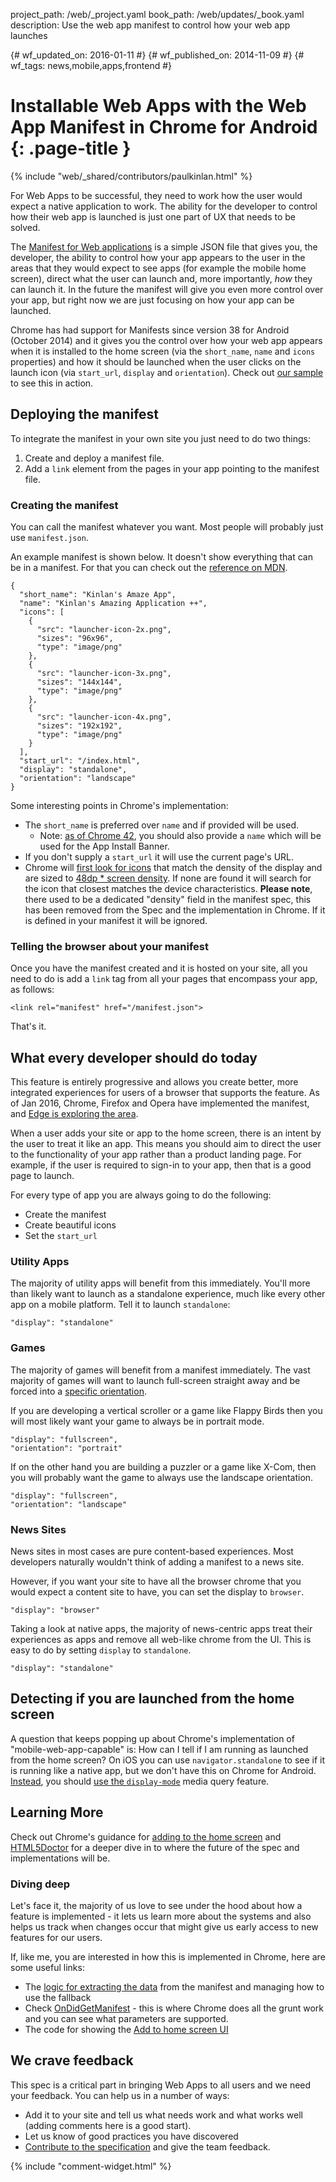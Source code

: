 project_path: /web/_project.yaml
book_path: /web/updates/_book.yaml
description: Use the web app manifest to control how your web app launches


{# wf_updated_on: 2016-01-11 #}
{# wf_published_on: 2014-11-09 #}
{# wf_tags: news,mobile,apps,frontend #}

# Installable Web Apps with the Web App Manifest in Chrome for Android {: .page-title }

{% include "web/_shared/contributors/paulkinlan.html" %}

For Web Apps to be successful, they need to work how the user would expect a native application to work. The ability for the developer to control how their web app is launched is just one part of UX that needs to be solved.

The [Manifest for Web applications](https://w3c.github.io/manifest/) is a simple JSON file that gives you, the developer, the ability to control how your app appears to the user in the areas that they would expect to see apps (for example the mobile home screen), direct what the user can launch and, more importantly, *how* they can launch it.  In the future the manifest will give you even more control over your app, but right now we are just focusing on how your app can be launched.

Chrome has had support for Manifests since version 38 for Android (October 2014) and it gives you the control over how your web app appears when it is installed to the home screen (via the `short_name`, `name` and `icons` properties) and how it should be launched when the user clicks on the launch icon (via `start_url`, `display` and `orientation`).  Check out [our sample](https://github.com/GoogleChrome/samples/tree/gh-pages/web-application-manifest) to see this in action.

## Deploying the manifest

To integrate the manifest in your own site you just need to do two things:

1.  Create and deploy a manifest file.
2.  Add a `link` element from the pages in your app pointing to the manifest file.

### Creating the manifest

You can call the manifest whatever you want.  Most people will probably just use `manifest.json`.

An example manifest is shown below. It doesn't show everything that can be in a manifest. For that you can check out the [reference on MDN](https://developer.mozilla.org/en-US/docs/Web/Manifest).


    {
      "short_name": "Kinlan's Amaze App",
      "name": "Kinlan's Amazing Application ++",
      "icons": [
        {
          "src": "launcher-icon-2x.png",
          "sizes": "96x96",
          "type": "image/png"
        },
        {
          "src": "launcher-icon-3x.png",
          "sizes": "144x144",
          "type": "image/png"
        },
        {
          "src": "launcher-icon-4x.png",
          "sizes": "192x192",
          "type": "image/png"
        }
      ],
      "start_url": "/index.html",
      "display": "standalone",
      "orientation": "landscape"
    }
    

Some interesting points in Chrome's implementation:

*  The `short_name` is preferred over `name` and if provided will be used.
   * Note: [as of Chrome 42](/web/updates/2015/03/increasing-engagement-with-app-install-banners-in-chrome-for-android?hl=en), you
     should also provide a `name` which will be used for the App Install Banner.
*  If you don't supply a `start_url` it will use the current page's URL.
*  Chrome will [first look for icons](https://code.google.com/p/chromium/codesearch#chromium/src/chrome/browser/android/webapps/add_to_homescreen_data_fetcher.cc&l=115) that match the density of the display and are sized to [48dp * screen density](https://code.google.com/p/chromium/codesearch#chromium/src/chrome/browser/android/shortcut_helper.cc&l=42). If none are found it will search for the icon that closest matches the device characteristics. **Please note**, there used to be a dedicated "density" field in the manifest spec, this has been removed from the Spec and the implementation in Chrome.  If it is defined in your manifest it will be ignored.

### Telling the browser about your manifest

Once you have the manifest created and it is hosted on your site, all you need to do is add a `link` tag from all your pages that encompass your app, as follows:


    <link rel="manifest" href="/manifest.json">
    

That's it.

## What every developer should do today

This feature is entirely progressive and allows you create better, more integrated experiences for users of a browser that supports the feature.  As of Jan 2016, Chrome, Firefox and Opera have implemented the manifest, and [Edge is exploring the area](https://developer.microsoft.com/en-us/microsoft-edge/platform/status/webapplicationmanifest).

When a user adds your site or app to the home screen, there is an intent by the user to treat it like an app.  This means you should aim to direct the user to the functionality of your app rather than a product landing page. For example, if the user is required to sign-in to your app, then that is a good page to launch.

For every type of app you are always going to do the following:

*  Create the manifest
*  Create beautiful icons
*  Set the `start_url`

### Utility Apps

The majority of utility apps will benefit from this immediately.  You'll more than likely want to launch as a standalone experience, much like every other app on a mobile platform. Tell it to launch `standalone`:


    "display": "standalone"
    

### Games

The majority of games will benefit from a manifest immediately.  The vast majority of games will want to launch full-screen straight away and be forced into a [specific orientation](https://w3c.github.io/screen-orientation/#idl-def-OrientationLockType).

If you are developing a vertical scroller or a game like Flappy Birds then you will most likely want your game to always be in portrait mode.


    "display": "fullscreen",
    "orientation": "portrait"
    

If on the other hand you are building a puzzler or a game like X-Com, then you will probably want the game to always use the landscape orientation.


    "display": "fullscreen",
    "orientation": "landscape"
    

### News Sites

News sites in most cases are pure content-based experiences.  Most developers naturally wouldn't think of adding a manifest to a news site.

However, if you want your site to have all the browser chrome that you would expect a content site to have, you can set the display to `browser`.


    "display": "browser"
    

Taking a look at native apps, the majority of news-centric apps treat their experiences as apps and remove all web-like chrome from the UI.  This is easy to do by setting `display` to `standalone`.


    "display": "standalone"
    

## Detecting if you are launched from the home screen

A question that keeps popping up about Chrome's implementation of "mobile-web-app-capable" is: How can I tell if
I am running as launched from the home screen?  On iOS you can use `navigator.standalone` to see if it is running
like a native app, but we don't have this on Chrome for Android. [Instead](https://code.google.com/p/chromium/issues/detail?id=289113), you should [use the `display-mode`](/web/updates/2015/10/display-mode) media query feature.



## Learning More

Check out Chrome's guidance for [adding to the home screen](https://developer.chrome.com/multidevice/android/installtohomescreen#supporting) and [HTML5Doctor](http://html5doctor.com/web-manifest-specification/) for a deeper dive in
to where the future of the spec and implementations will be.

### Diving deep

Let's face it, the majority of us love to see under the hood about how a feature is implemented - it lets us learn more about the systems and also helps us track when changes occur that might give us early access to new features for our users.

If, like me, you are interested in how this is implemented in Chrome, here are some useful links:

*  The [logic for extracting the data](https://code.google.com/p/chromium/codesearch#chromium/src/chrome/browser/android/shortcut_helper.cc) from the manifest and managing how to use the fallback
*  Check [OnDidGetManifest](https://code.google.com/p/chromium/codesearch#chromium/src/chrome/browser/android/webapps/add_to_homescreen_data_fetcher.cc&l=105&q=ondidgetmanifest) - this is where Chrome does all the grunt work and you can see what parameters are supported.
*  The code for showing the [Add to home screen UI](https://code.google.com/p/chromium/codesearch#chromium/src/chrome/android/java/src/org/chromium/chrome/browser/webapps/AddToHomescreenDialog.java)

## We crave feedback

This spec is a critical part in bringing Web Apps to all users and we need your feedback. You can help us in a number of ways:

*  Add it to your site and tell us what needs work and what works well (adding comments here is a good start).
*  Let us know of good practices you have discovered
*  [Contribute to the specification](https://w3c.github.io/manifest/) and give the team feedback.


{% include "comment-widget.html" %}
